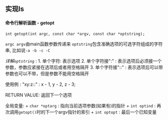 
##  实现ls

#### 命令行解析函数 - getopt
`int getopt(int argc, const char *argv, const char *optstring);`

`argc argv`由main函数参数传递来
`optstring`包含准确选项的可选字符组成的字符串, 比如说`-a -b -c -C`

*详解`optstring`* : 
    1. 单个字符: 表示选项
    2. 单个字符接":" : 表示选项后必须接一个参数，参数应紧接在选项后或者用空格隔开
    3. 单个字符接"::" : 表示选项后可以带参数也可以不带，但是参数不能用空格隔开

使用例 : 
    "xy:z::" : x - 1, y - 2, z - 3;

RETURN VALUE:
    返回下一个选项

全局变量:
    + `char *optarg` : 指向当前选项参数(如果有)的指针
    + `int optind` : 再次调用`getopt()`时的下一个argv指针的索引
    + `int optopt` : 最后一个已知变量






